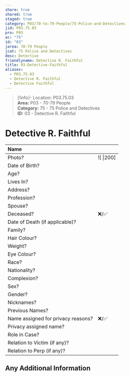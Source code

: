 ```yaml
---  
share: true  
shared: true  
staged: true  
category: P03/70-to-79-People/75-Police-and-Detectives  
jid: P03.75.03  
pro: P03  
ac: "75"  
id: "03"  
jarea: 70-79 People  
jcat: 75 Police and Detectives  
desc: Detective  
friendlyname: Detective R. Faithful  
title: 03-Detective-Faithful  
aliases:  
  - P03.75.03  
  - Detective R. Faithful  
  - Detective Faithful  
---  
```

>[!info]- Location: P03.75.03  
>**Area:** P03 - 70-79 People  
>**Category:** 75 - 75 Police and Detectives  
>**ID:** 03 - Detective R. Faithful  
  
# Detective R. Faithful  
  
| Name                               |            |  
|:---------------------------------- |:---------- |  
| Photo?                             | ![  \|200] |  
| Date of Birth?                     |            |  
| Age?                               |            |  
| Lives In?                          |            |  
| Address?                           |            |  
| Profession?                        |            |  
| Spouse?                            |            |  
| Deceased?                          | ❌/✅      |  
| Date of Death (if applicable)?     |            |  
| Family?                            |            |  
| Hair Colour?                       |            |  
| Weight?                            |            |  
| Eye Colour?                        |            |  
| Race?                              |            |  
| Nationality?                       |            |  
| Complexion?                        |            |  
| Sex?                               |            |  
| Gender?                                   |            |  
| Nicknames?                         |            |  
| Previous Names?                    |            |  
| Name assigned for privacy reasons? | ❌/✅      |  
| Privacy assigned name?             |            |  
| Role in Case?                      |            |  
| Relation to Victim (if any)?       |            |  
| Relation to Perp (if any)?         |            |  
  
## Any Additional Information